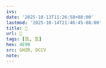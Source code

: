 ```yaml
---
ivs:
date: '2025-10-13T11:26:58+08:00'
lastmod: '2025-10-14T21:46:45-08:00'
title: 󰔪
url: 󰔪
tags: [亘, 亙]
hex: 4E98
src: GHZR, DCCV
note:
---
```

